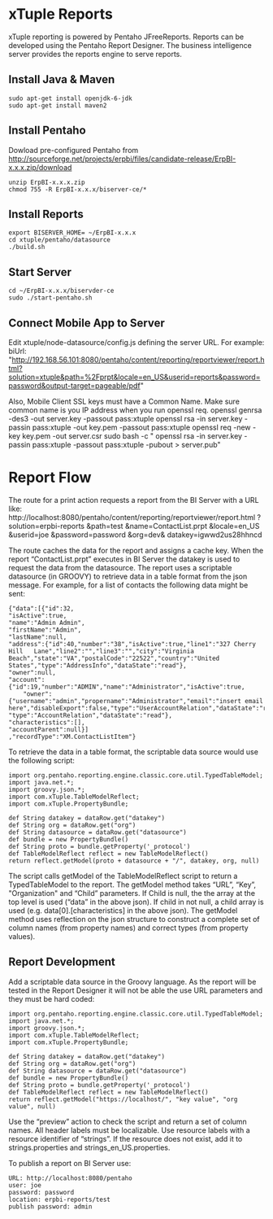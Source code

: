 xTuple Reports
=====================
xTuple reporting is powered by Pentaho JFreeReports.  Reports can be developed using the
Pentaho Report Designer.  The business intelligence server provides the reports engine to
serve reports.

Install Java & Maven
--------------------
	sudo apt-get install openjdk-6-jdk
	sudo apt-get install maven2

Install Pentaho
---------------
Dowload pre-configured Pentaho from http://sourceforge.net/projects/erpbi/files/candidate-release/ErpBI-x.x.x.zip/download

	unzip ErpBI-x.x.x.zip
	chmod 755 -R ErpBI-x.x.x/biserver-ce/*

Install Reports
-------------------
	export BISERVER_HOME= ~/ErpBI-x.x.x
	cd xtuple/pentaho/datasource
	./build.sh

Start Server
------------
	cd ~/ErpBI-x.x.x/biservder-ce
	sudo ./start-pentaho.sh

Connect Mobile App to Server
----------------------------
Edit xtuple/node-datasource/config.js defining the server URL.  For example:
      biUrl: "http://192.168.56.101:8080/pentaho/content/reporting/reportviewer/report.html?solution=xtuple&path=%2Fprpt&locale=en_US&userid=reports&password=password&output-target=pageable/pdf"

Also, Mobile Client SSL keys must have a Common Name. Make sure common name is you IP address when you run openssl req.
	openssl genrsa -des3 -out server.key -passout pass:xtuple
	openssl rsa -in server.key -passin pass:xtuple -out key.pem -passout pass:xtuple 
	openssl req -new -key key.pem -out server.csr
	sudo bash -c " openssl rsa -in server.key -passin pass:xtuple -passout pass:xtuple -pubout > server.pub"
	  
Report Flow
===========
The route for a print action requests a report from the BI Server with a URL like:
	http://localhost:8080/pentaho/content/reporting/reportviewer/report.html
	?solution=erpbi-reports
	&path=test
	&name=ContactList.prpt
	&locale=en_US
	&userid=joe
	&password=password
	&org=dev&
	datakey=igwwd2us28hhncd

The route caches the data for the report and assigns a cache key.  When the report “ContactList.prpt” executes in BI Server the datakey is used to request the data from the datasource.  The report uses a scriptable datasource (in GROOVY) to retrieve data in a table format from the json message.  For example, for a list of contacts the following data might be sent:

	{"data":[{"id":32,
	"isActive":true,
	"name":"Admin Admin",
	"firstName":"Admin",
	"lastName":null,
	"address":{"id":40,"number":"38","isActive":true,"line1":"327 Cherry Hill 	Lane","line2":"","line3":"","city":"Virginia Beach","state":"VA","postalCode":"22522","country":"United 	States","type":"AddressInfo","dataState":"read"},
	"owner":null,
	"account":{"id":19,"number":"ADMIN","name":"Administrator","isActive":true,
		"owner":{"username":"admin","propername":"Administrator","email":"insert email 				here","disableExport":false,"type":"UserAccountRelation","dataState":"read"},
	"type":"AccountRelation","dataState":"read"},		
	"characteristics":[],
	"accountParent":null}]
	,"recordType":"XM.ContactListItem"}


To retrieve the data in a table format, the scriptable data source would use the following script:

	import org.pentaho.reporting.engine.classic.core.util.TypedTableModel;
	import java.net.*;
	import groovy.json.*;
	import com.xTuple.TableModelReflect;
	import com.xTuple.PropertyBundle;

	def String datakey = dataRow.get("datakey")
	def String org = dataRow.get("org")
	def String datasource = dataRow.get("datasource")
	def bundle = new PropertyBundle()
	def String proto = bundle.getProperty('_protocol')
	def TableModelReflect reflect = new TableModelReflect()
	return reflect.getModel(proto + datasource + "/", datakey, org, null)

The script calls getModel of the TableModelReflect script to return a TypedTableModel to the report.  The getModel method takes  “URL”, “Key”, "Organization" and “Child” parameters.   If Child is null, the the array at the top level is used (“data” in the above json).  If child in not null, a child array is used (e.g.  data[0].[characteristics] in the above json).  The getModel method uses reflection on the json structure to construct a complete set of column names (from property names) and correct types (from property values).  

Report Development
------------------
Add a scriptable data source in the Groovy language.  As the report will be tested in the Report Designer it will not be able the use URL parameters and they must be hard coded:

	import org.pentaho.reporting.engine.classic.core.util.TypedTableModel;
	import java.net.*;
	import groovy.json.*;
	import com.xTuple.TableModelReflect;
	import com.xTuple.PropertyBundle;

	def String datakey = dataRow.get("datakey")
	def String org = dataRow.get("org")
	def String datasource = dataRow.get("datasource")
	def bundle = new PropertyBundle()
	def String proto = bundle.getProperty('_protocol')
	def TableModelReflect reflect = new TableModelReflect()
	return reflect.getModel("https://localhost/", "key value", "org value", null)

Use  the “preview” action to check the script and return a set of column names.  All header labels must be localizable.  Use resource labels with a resource identifier of “strings”.  If the resource does not exist, add it to strings.properties and strings_en_US.properties.

To publish a report on BI Server use:

	URL: http://localhost:8080/pentaho
	user: joe
	password: password
	location: erpbi-reports/test
	publish password: admin  


